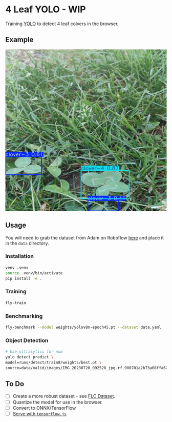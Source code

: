 # 4 Leaf YOLO - WIP

Training [YOLO](https://docs.ultralytics.com/models/yolov8/#how-do-i-train-a-yolov8-model) to detect 4 leaf colvers in the browser.

## Example

![prediction](assets/prediction-2.jpg)

## Usage

You will need to grab the dataset from Adam on Roboflow [here](https://universe.roboflow.com/adam-fonagy/hunting-for-four-leaf-clovers) and place it in the `data` directory.

### Installation

```bash
venv .venv
source .venv/bin/activate
pip install -e .
```

### Training

```bash
fly-train
```

### Benchmarking

```bash
fly-benchmark --model weights/yolov8n-epoch45.pt --dataset data.yaml
```

### Object Detection

```bash
# Use ultralytics for now
yolo detect predict \
model=runs/detect/train8/weights/best.pt \
source=data/valid/images/IMG_20230720_092528_jpg.rf.980701a2b73a08ffa62ef76bdfb47d6e.jpg
```


## To Do

- [ ] Create a more robust dataset - see [FLC Dataset](https://biomedicalcomputervision.uniandes.edu.co/publications/finding-four-leaf-clovers-a-benchmark-for-fine-grained-object-localization/).
- [ ] Quantize the model for use in the browser.
- [ ] Convert to ONNX/TensorFlow
- [ ] [Serve with `tensorflow.js`](https://github.com/Hyuto/yolov8-tfjs)

